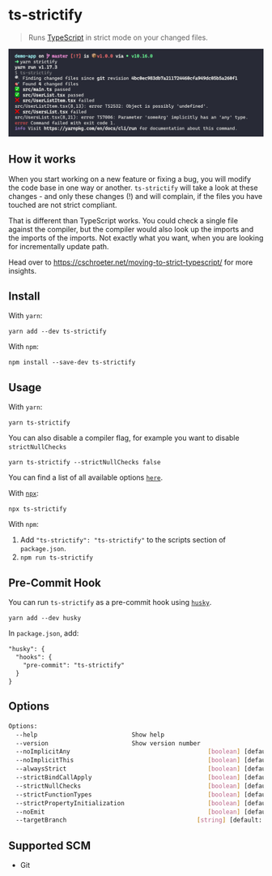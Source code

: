 # ts-strictify

> Runs [TypeScript](hhttp://www.typescriptlang.org/) in strict mode on your changed files.

![Demo](./docs/assets/preview.png)

## How it works

When you start working on a new feature or fixing a bug, you will modify the code base in one way or another. `ts-strictify` will take a look at these changes - and only these changes (!) and will complain, if the files you have touched are not strict compliant.

That is different than TypeScript works. You could check a single file against the compiler, but the compiler would also look up the imports and the imports of the imports. Not exactly what you want, when you are looking for incrementally update path.

Head over to https://cschroeter.net/moving-to-strict-typescript/ for more insights.

## Install

With `yarn`:

```shellsession
yarn add --dev ts-strictify
```

With `npm`:

```shellsession
npm install --save-dev ts-strictify
```

## Usage

With `yarn`:

```shellsession
yarn ts-strictify
```

You can also disable a compiler flag, for example you want to disable `strictNullChecks`

```shellsession
yarn ts-strictify --strictNullChecks false
```

You can find a list of all available options [`here`](#options).

With [`npx`](https://npm.im/npx):

```shellsession
npx ts-strictify
```

With `npm`:

1. Add `"ts-strictify": "ts-strictify"` to the scripts section of `package.json`.
2. `npm run ts-strictify`

## Pre-Commit Hook

You can run `ts-strictify` as a pre-commit hook using [`husky`](https://github.com/typicode/husky).

```shellstream
yarn add --dev husky
```

In `package.json`, add:

```
"husky": {
  "hooks": {
    "pre-commit": "ts-strictify"
  }
}
```

## Options

```bash
Options:
  --help                          Show help                            [boolean]
  --version                       Show version number                  [boolean]
  --noImplicitAny                                      [boolean] [default: true]
  --noImplicitThis                                     [boolean] [default: true]
  --alwaysStrict                                       [boolean] [default: true]
  --strictBindCallApply                                [boolean] [default: true]
  --strictNullChecks                                   [boolean] [default: true]
  --strictFunctionTypes                                [boolean] [default: true]
  --strictPropertyInitialization                       [boolean] [default: true]
  --noEmit                                             [boolean] [default: true]
  --targetBranch                                    [string] [default: "master"]
```

## Supported SCM

- Git

